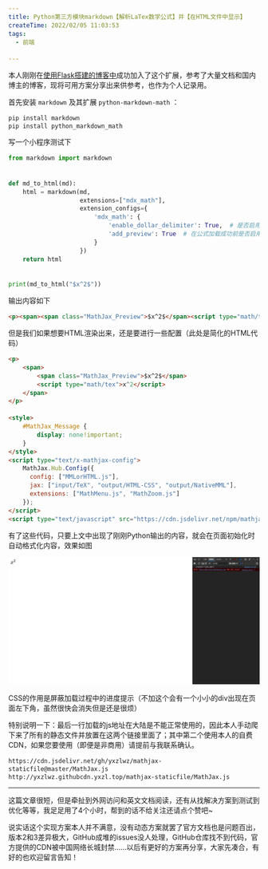 ```yaml
---
title: Python第三方模块markdown【解析LaTex数学公式】并【在HTML文件中显示】
createTime: 2022/02/05 11:03:53
tags:
  - 前端

---
```


本人刚刚在[使用Flask搭建的博客中](https://blog.yixiangzhilv.com/article)成功加入了这个扩展，参考了大量文档和国内博主的博客，现将可用方案分享出来供参考，也作为个人记录用。

首先安装 `markdown` 及其扩展 `python-markdown-math` ：

```shell
pip install markdown
pip install python_markdown_math
```

写一个小程序测试下

```python
from markdown import markdown


def md_to_html(md):
    html = markdown(md,
                    extensions=["mdx_math"],
                    extension_configs={
                        'mdx_math': {
                            'enable_dollar_delimiter': True,  # 是否启用单美元符号（默认只启用双美元）
                            'add_preview': True  # 在公式加载成功前是否启用预览（默认不启用）
                        }
                    })
    return html


print(md_to_html("$x^2$"))
```

输出内容如下

```html
<p><span><span class="MathJax_Preview">$x^2$</span><script type="math/tex">x^2</script></span></p>
```

但是我们如果想要HTML渲染出来，还是要进行一些配置（此处是简化的HTML代码）

```html
<p>
    <span>
    	<span class="MathJax_Preview">$x^2$</span>
        <script type="math/tex">x^2</script>
    </span>
</p>

<style>
    #MathJax_Message {
        display: none!important;
    }
</style>
<script type="text/x-mathjax-config">
    MathJax.Hub.Config({
      config: ["MMLorHTML.js"],
      jax: ["input/TeX", "output/HTML-CSS", "output/NativeMML"],
      extensions: ["MathMenu.js", "MathZoom.js"]
    });
</script>
<script type="text/javascript" src="https://cdn.jsdelivr.net/npm/mathjax@2/MathJax.js?config=TeX-MML-AM_CHTML"></script>
```

有了这些代码，只要上文中出现了刚刚Python输出的内容，就会在页面初始化时自动格式化内容，效果如图

![在这里插入图片描述](../images/4809f9708e013f9e1cb1620144676473.png)

CSS的作用是屏蔽加载过程中的进度提示（不加这个会有一个小小的div出现在页面左下角，虽然很快会消失但是还是很烦）

特别说明一下：最后一行加载的js地址在大陆是不能正常使用的，因此本人手动爬下来了所有的静态文件并放置在这两个链接里面了；其中第二个使用本人的自费CDN，如果您要使用（即便是非商用）请提前与我联系确认。

```text
https://cdn.jsdelivr.net/gh/yxzlwz/mathjax-staticfile@master/MathJax.js
http://yxzlwz.githubcdn.yxzl.top/mathjax-staticfile/MathJax.js
```

---

这篇文章很短，但是牵扯到外网访问和英文文档阅读，还有从找解决方案到测试到优化等等，我足足用了4个小时，帮到的话不给关注还请点个赞吧~

说实话这个实现方案本人并不满意，没有动态方案就罢了官方文档也是问题百出，版本2和3差异极大，GitHub成堆的issues没人处理，GitHub仓库找不到代码，官方提供的CDN被中国网络长城封禁……以后有更好的方案再分享，大家先凑合，有好的也欢迎留言告知！
